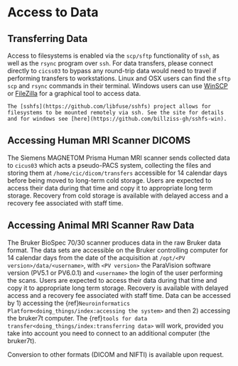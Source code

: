 # Access to Data

## Transferring Data

Access to filesystems is enabled via the `scp/sftp` functionality of `ssh`, as
well as the `rsync` program over `ssh`. For data transfers, please connect
directly to `cicss03` to bypass any round-trip data would need to travel if
performing transfers to workstations. Linux and OSX users can find the `sftp`
`scp` and `rsync` commands in their terminal. Windows users can use
[WinSCP](https://winscp.net/) or [FileZilla](https://filezilla-project.org/)
for a graphical tool to access data.

```{admonition} Real time data access
The [sshfs](https://github.com/libfuse/sshfs) project allows for filesystems to be mounted remotely via ssh. See the site for details and for windows see [here](https://github.com/billziss-gh/sshfs-win).

```

## Accessing Human MRI Scanner DICOMS

The Siemens MAGNETOM Prisma Human MRI scanner sends collected data to `cicus03`
which acts a pseudo-PACS system, collecting the files and storing them at
`/home/cic/dicom/transfers` accessible for 14 calendar days before being moved
to long-term cold storage. Users are expected to access their data during that
time and copy it to appropriate long term storage. Recovery from cold storage
is available with delayed access and a recovery fee associated with staff time.


## Accessing Animal MRI Scanner Raw Data

The Bruker BioSpec 70/30 scanner produces data in the raw Bruker data format. 
The data sets are accessible on the Bruker controlling computer for 14 calendar
days from the date of the acquisition at `/opt/<PV version>/data/<username>`, 
with `<PV version>` the ParaVision software version (PV5.1 or PV6.0.1) and `<username>` 
the login of the user performing the scans. Users are expected to access their data 
during that time and copy it to appropriate long term storage. Recovery is available 
with delayed access and a recovery fee associated with staff time. Data can be accessed
by 1) accessing the {ref}`Neuroinformatics Platform<doing_things/index:accessing the system>` and then 2) 
accessing the bruker7t computer. The {ref}`tools for data transfer<doing_things/index:transferring data>` will 
work, provided you take into account you need to connect to an additional computer (the bruker7t).

Conversion to other formats (DICOM and NIFTI) is available upon request.
